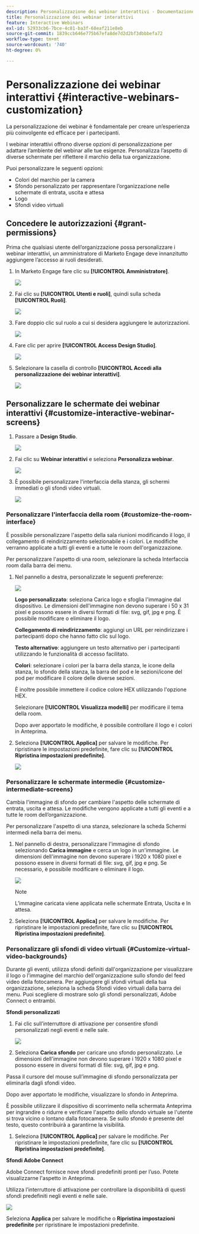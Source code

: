 ```yaml
---
description: Personalizzazione dei webinar interattivi - Documentazione di Marketo - Documentazione del prodotto
title: Personalizzazione dei webinar interattivi
feature: Interactive Webinars
exl-id: 52933cb6-7bce-4c81-ba3f-68eaf211e8eb
source-git-commit: 1839ccb646e775b67efa8de7d2d2bf3dbbbefa72
workflow-type: tm+mt
source-wordcount: '740'
ht-degree: 0%

---
```


# Personalizzazione dei webinar interattivi {#interactive-webinars-customization}

La personalizzazione dei webinar è fondamentale per creare un’esperienza più coinvolgente ed efficace per i partecipanti.

I webinar interattivi offrono diverse opzioni di personalizzazione per adattare l’ambiente del webinar alle tue esigenze. Personalizza l’aspetto di diverse schermate per riflettere il marchio della tua organizzazione.

Puoi personalizzare le seguenti opzioni:

* Colori del marchio per la camera
* Sfondo personalizzato per rappresentare l’organizzazione nelle schermate di entrata, uscita e attesa
* Logo
* Sfondi video virtuali

## Concedere le autorizzazioni {#grant-permissions}

Prima che qualsiasi utente dell’organizzazione possa personalizzare i webinar interattivi, un amministratore di Marketo Engage deve innanzitutto aggiungere l’accesso ai ruoli desiderati.

1. In Marketo Engage fare clic su **[!UICONTROL Amministratore]**.

   ![](assets/interactive-webinars-customization-1.png)

1. Fai clic su **[!UICONTROL Utenti e ruoli]**, quindi sulla scheda **[!UICONTROL Ruoli]**.

   ![](assets/interactive-webinars-customization-2.png)

1. Fare doppio clic sul ruolo a cui si desidera aggiungere le autorizzazioni.

   ![](assets/interactive-webinars-customization-3.png)

1. Fare clic per aprire **[!UICONTROL Access Design Studio]**.

   ![](assets/interactive-webinars-customization-4.png)

1. Selezionare la casella di controllo **[!UICONTROL Accedi alla personalizzazione dei webinar interattivi]**.

   ![](assets/interactive-webinars-customization-5.png)

## Personalizzare le schermate dei webinar interattivi {#customize-interactive-webinar-screens}

1. Passare a **Design Studio**.

   ![](assets/interactive-webinars-customization-6.png)

1. Fai clic su **Webinar interattivi** e seleziona **Personalizza webinar**.

   ![](assets/interactive-webinars-customization-7.png)

1. È possibile personalizzare l&#39;interfaccia della stanza, gli schermi immediati o gli sfondi video virtuali.

   ![](assets/interactive-webinars-customization-8.png)

### Personalizzare l&#39;interfaccia della room {#customize-the-room-interface}

È possibile personalizzare l&#39;aspetto della sala riunioni modificando il logo, il collegamento di reindirizzamento selezionabile e i colori. Le modifiche verranno applicate a tutti gli eventi e a tutte le room dell&#39;organizzazione.

Per personalizzare l&#39;aspetto di una room, selezionare la scheda Interfaccia room dalla barra dei menu.

1. Nel pannello a destra, personalizzate le seguenti preferenze:

   ![](assets/interactive-webinars-customization-9.png)

   **Logo personalizzato**: seleziona Carica logo e sfoglia l&#39;immagine dal dispositivo. Le dimensioni dell&#39;immagine non devono superare i 50 x 31 pixel e possono essere in diversi formati di file: svg, gif, jpg e png. È possibile modificare o eliminare il logo.

   **Collegamento di reindirizzamento**: aggiungi un URL per reindirizzare i partecipanti dopo che hanno fatto clic sul logo.

   **Testo alternativo**: aggiungere un testo alternativo per i partecipanti utilizzando le funzionalità di accesso facilitato.

   **Colori**: selezionare i colori per la barra della stanza, le icone della stanza, lo sfondo della stanza, la barra del pod e le sezioni/icone del pod per modificare il colore delle diverse sezioni.

   È inoltre possibile immettere il codice colore HEX utilizzando l&#39;opzione HEX.

   Selezionare **[!UICONTROL Visualizza modelli]** per modificare il tema della room.

   Dopo aver apportato le modifiche, è possibile controllare il logo e i colori in Anteprima.

1. Seleziona **[!UICONTROL Applica]** per salvare le modifiche. Per ripristinare le impostazioni predefinite, fare clic su **[!UICONTROL Ripristina impostazioni predefinite]**.

   ![](assets/interactive-webinars-customization-10.png)

### Personalizzare le schermate intermedie {#customize-intermediate-screens}

Cambia l&#39;immagine di sfondo per cambiare l&#39;aspetto delle schermate di entrata, uscita e attesa. Le modifiche vengono applicate a tutti gli eventi e a tutte le room dell’organizzazione.

Per personalizzare l&#39;aspetto di una stanza, selezionare la scheda Schermi intermedi nella barra dei menu.

1. Nel pannello di destra, personalizzare l&#39;immagine di sfondo selezionando **Carica immagine** e cerca un logo in un&#39;immagine. Le dimensioni dell&#39;immagine non devono superare i 1920 x 1080 pixel e possono essere in diversi formati di file: svg, gif, jpg e png. Se necessario, è possibile modificare o eliminare il logo.

   ![](assets/interactive-webinars-customization-11.png)

   >[!NOTE]
   >
   >L’immagine caricata viene applicata nelle schermate Entrata, Uscita e In attesa.

1. Seleziona **[!UICONTROL Applica]** per salvare le modifiche. Per ripristinare le impostazioni predefinite, fare clic su **[!UICONTROL Ripristina impostazioni predefinite]**.

### Personalizzare gli sfondi di video virtuali {#Customize-virtual-video-backgrounds}

Durante gli eventi, utilizza sfondi definiti dall&#39;organizzazione per visualizzare il logo o l&#39;immagine del marchio dell&#39;organizzazione sullo sfondo del feed video della fotocamera. Per aggiungere gli sfondi virtuali della tua organizzazione, seleziona la scheda Sfondi video virtuali dalla barra dei menu. Puoi scegliere di mostrare solo gli sfondi personalizzati, Adobe Connect o entrambi.

**Sfondi personalizzati**

1. Fai clic sull’interruttore di attivazione per consentire sfondi personalizzati negli eventi e nelle sale.

   ![](assets/interactive-webinars-customization-12.png)

1. Seleziona **Carica sfondo** per caricare uno sfondo personalizzato. Le dimensioni dell&#39;immagine non devono superare i 1920 x 1080 pixel e possono essere in diversi formati di file: svg, gif, jpg e png.

Passa il cursore del mouse sull’immagine di sfondo personalizzata per eliminarla dagli sfondi video.

Dopo aver apportato le modifiche, visualizzare lo sfondo in Anteprima.

È possibile utilizzare il dispositivo di scorrimento nella schermata Anteprima per ingrandire o ridurre e verificare l&#39;aspetto dello sfondo virtuale se l&#39;utente si trova vicino o lontano dalla fotocamera. Se sullo sfondo è presente del testo, questo contribuirà a garantirne la visibilità.

1. Seleziona **[!UICONTROL Applica]** per salvare le modifiche. Per ripristinare le impostazioni predefinite, fare clic su **[!UICONTROL Ripristina impostazioni predefinite]**.

**Sfondi Adobe Connect**

Adobe Connect fornisce nove sfondi predefiniti pronti per l’uso. Potete visualizzarne l&#39;aspetto in Anteprima.

Utilizza l’interruttore di attivazione per controllare la disponibilità di questi sfondi predefiniti negli eventi e nelle sale.

![](assets/interactive-webinars-customization-13.png)

Seleziona **Applica** per salvare le modifiche o **Ripristina impostazioni predefinite** per ripristinare le impostazioni predefinite.
